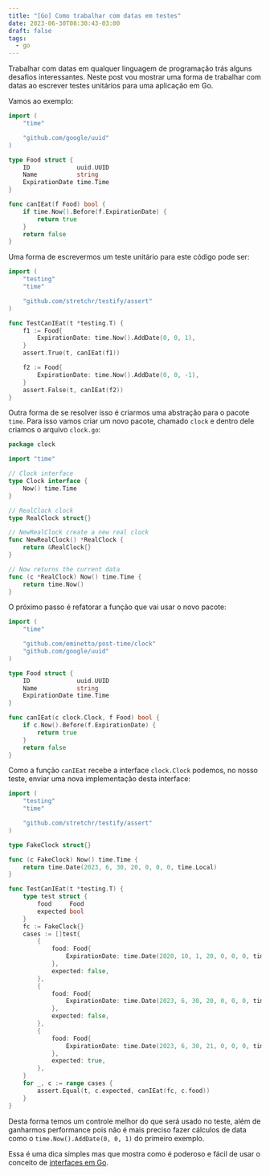 ```yaml
---
title: "[Go] Como trabalhar com datas em testes"
date: 2023-06-30T08:30:43-03:00
draft: false
tags:
  - go
---
```


Trabalhar com datas em qualquer linguagem de programação trás alguns desafios interessantes. Neste post vou mostrar uma forma de trabalhar com datas ao escrever testes unitários para uma aplicação em Go.

<!--more-->

Vamos ao exemplo:

```go
import (
	"time"

	"github.com/google/uuid"
)

type Food struct {
	ID             uuid.UUID
	Name           string
	ExpirationDate time.Time
}

func canIEat(f Food) bool {
	if time.Now().Before(f.ExpirationDate) {
		return true
	}
	return false
}
```

Uma forma de escrevermos um teste unitário para este código pode ser:

```go
import (
	"testing"
	"time"

	"github.com/stretchr/testify/assert"
)

func TestCanIEat(t *testing.T) {
	f1 := Food{
		ExpirationDate: time.Now().AddDate(0, 0, 1),
	}
	assert.True(t, canIEat(f1))

	f2 := Food{
		ExpirationDate: time.Now().AddDate(0, 0, -1),
	}
	assert.False(t, canIEat(f2))
}
```

Outra forma de se resolver isso é criarmos uma abstração para o pacote `time`. Para isso vamos criar um novo pacote, chamado `clock` e dentro dele criamos o arquivo `clock.go`:

```go
package clock

import "time"

// Clock interface
type Clock interface {
	Now() time.Time
}

// RealClock clock
type RealClock struct{}

// NewRealClock create a new real clock
func NewRealClock() *RealClock {
	return &RealClock{}
}

// Now returns the current data
func (c *RealClock) Now() time.Time {
	return time.Now()
}
```

O próximo passo é refatorar a função que vai usar o novo pacote:

```go
import (
	"time"

	"github.com/eminetto/post-time/clock"
	"github.com/google/uuid"
)

type Food struct {
	ID             uuid.UUID
	Name           string
	ExpirationDate time.Time
}

func canIEat(c clock.Clock, f Food) bool {
	if c.Now().Before(f.ExpirationDate) {
		return true
	}
	return false
}
```

Como a função `canIEat` recebe a interface `clock.Clock` podemos, no nosso teste, enviar uma nova implementação desta interface:

```go
import (
	"testing"
	"time"

	"github.com/stretchr/testify/assert"
)

type FakeClock struct{}

func (c FakeClock) Now() time.Time {
	return time.Date(2023, 6, 30, 20, 0, 0, 0, time.Local)
}

func TestCanIEat(t *testing.T) {
	type test struct {
		food     Food
		expected bool
	}
	fc := FakeClock{}
	cases := []test{
		{
			food: Food{
				ExpirationDate: time.Date(2020, 10, 1, 20, 0, 0, 0, time.Local),
			},
			expected: false,
		},
		{
			food: Food{
				ExpirationDate: time.Date(2023, 6, 30, 20, 0, 0, 0, time.Local),
			},
			expected: false,
		},
		{
			food: Food{
				ExpirationDate: time.Date(2023, 6, 30, 21, 0, 0, 0, time.Local),
			},
			expected: true,
		},
	}
	for _, c := range cases {
		assert.Equal(t, c.expected, canIEat(fc, c.food))
	}
}

```

Desta forma temos um controle melhor do que será usado no teste, além de ganharmos performance pois não é mais preciso fazer cálculos de data como o `time.Now().AddDate(0, 0, 1)` do primeiro exemplo.

Essa é uma dica simples mas que mostra como é poderoso e fácil de usar o conceito de [interfaces em Go](https://eltonminetto.dev/post/2022-06-07-using-go-interfaces/).

